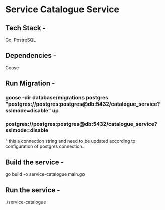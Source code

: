 # Service Catalogue Service

## Tech Stack - 
Go, PostreSQL
## Dependencies - 
Goose

## Run Migration - 
### goose -dir database/migrations postgres "postgres://postgres:postgres@db:5432/catalogue_service?sslmode=disable" up
### postgres://postgres:postgres@db:5432/catalogue_service?sslmode=disable
^ this a connection string and need to be updated according to configuration of postgres connection. 

## Build the service - 
go build -o service-catalogue main.go  

## Run the service - 
./service-catalogue
